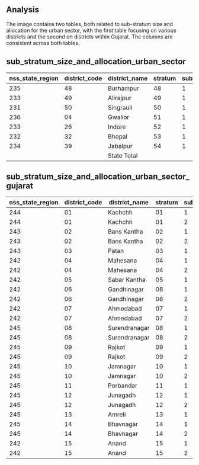 ## Analysis
The image contains two tables, both related to sub-stratum size and allocation for the urban sector, with the first table focusing on various districts and the second on districts within Gujarat. The columns are consistent across both tables.

## sub_stratum_size_and_allocation_urban_sector
| nss_state_region | district_code | district_name | stratum | sub_stratum | size_zst | central_sample | state_sample |
|---|---|---|---|---|---|---|---|
| 235 | 48 | Burhampur | 48 | 1 | 348 | 2 | 2 |
| 233 | 49 | Alirajpur | 49 | 1 | 72 | 2 | 2 |
| 231 | 50 | Singrauli | 50 | 1 | 356 | 2 | 2 |
| 236 | 04 | Gwalior | 51 | 1 | 1637 | 8 | 8 |
| 233 | 26 | Indore | 52 | 1 | 2891 | 10 | 10 |
| 232 | 32 | Bhopal | 53 | 1 | 2602 | 10 | 10 |
| 234 | 39 | Jabalpur | 54 | 1 | 1570 | 8 | 8 |
|  |  | State Total |  |  | 29883 | 192 | 192 |

## sub_stratum_size_and_allocation_urban_sector_gujarat
| nss_state_region | district_code | district_name | stratum | sub_stratum | size_zst | central_sample | state_sample |
|---|---|---|---|---|---|---|---|
| 244 | 01 | Kachchh | 01 | 1 | 335 | 2 | 2 |
| 244 | 01 | Kachchh | 01 | 2 | 1166 | 4 | 4 |
| 243 | 02 | Bans Kantha | 02 | 1 | 228 | 2 | 2 |
| 243 | 02 | Bans Kantha | 02 | 2 | 322 | 2 | 2 |
| 243 | 03 | Patan | 03 | 1 | 432 | 2 | 2 |
| 242 | 04 | Mahesana | 04 | 1 | 177 | 2 | 2 |
| 242 | 04 | Mahesana | 04 | 2 | 633 | 2 | 2 |
| 242 | 05 | Sabar Kantha | 05 | 1 | 481 | 2 | 2 |
| 242 | 06 | Gandhinagar | 06 | 1 | 261 | 2 | 2 |
| 242 | 06 | Gandhinagar | 06 | 2 | 439 | 2 | 2 |
| 242 | 07 | Ahmedabad | 07 | 1 | 354 | 2 | 2 |
| 242 | 07 | Ahmedabad | 07 | 2 | 220 | 2 | 2 |
| 245 | 08 | Surendranagar | 08 | 1 | 224 | 2 | 2 |
| 245 | 08 | Surendranagar | 08 | 2 | 597 | 2 | 2 |
| 245 | 09 | Rajkot | 09 | 1 | 397 | 2 | 2 |
| 245 | 09 | Rajkot | 09 | 2 | 1015 | 4 | 4 |
| 245 | 10 | Jamnagar | 10 | 1 | 460 | 2 | 2 |
| 245 | 10 | Jamnagar | 10 | 2 | 646 | 4 | 4 |
| 245 | 11 | Porbandar | 11 | 1 | 464 | 2 | 2 |
| 245 | 12 | Junagadh | 12 | 1 | 365 | 2 | 2 |
| 245 | 12 | Junagadh | 12 | 2 | 937 | 4 | 4 |
| 245 | 13 | Amreli | 13 | 1 | 613 | 2 | 2 |
| 245 | 14 | Bhavnagar | 14 | 1 | 380 | 2 | 2 |
| 245 | 14 | Bhavnagar | 14 | 2 | 1539 | 6 | 6 |
| 242 | 15 | Anand | 15 | 1 | 314 | 2 | 2 |
| 242 | 15 | Anand | 15 | 2 | 514 | 2 | 2 |
